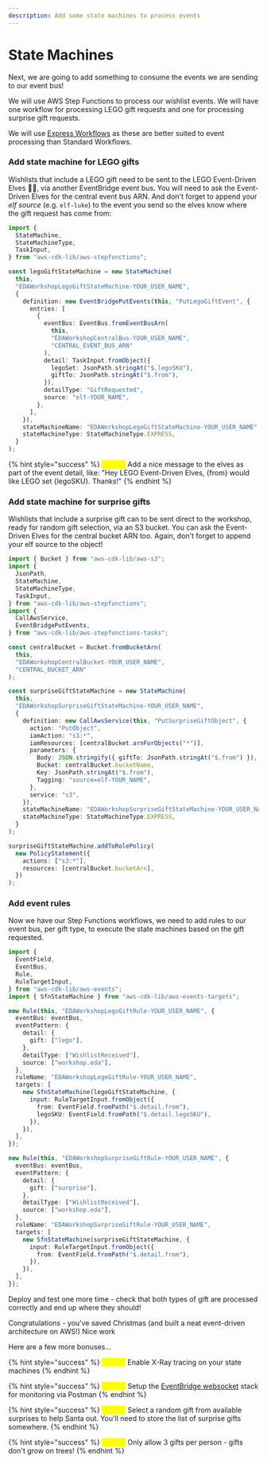 ```yaml
---
description: Add some state machines to process events
---
```


# State Machines

Next, we are going to add something to consume the events we are sending to our event bus!

We will use AWS Step Functions to process our wishlist events. We will have one workflow for processing LEGO gift requests and one for processing surprise gift requests.

We will use [Express Workflows](https://docs.aws.amazon.com/step-functions/latest/dg/bp-express.html) as these are better suited to event processing than Standard Workflows.

### Add state machine for LEGO gifts

Wishlists that include a LEGO gift need to be sent to the LEGO Event-Driven Elves 🧝‍♂️, via another EventBridge event bus. You will need to ask the Event-Driven Elves for the central event bus ARN. And don't forget to append your _elf source_ (e.g. `elf-luke`) to the event you send so the elves know where the gift request has come from:

```typescript
import {
  StateMachine,
  StateMachineType,
  TaskInput,
} from "aws-cdk-lib/aws-stepfunctions";

const legoGiftStateMachine = new StateMachine(
  this,
  "EDAWorkshopLegoGiftStateMachine-YOUR_USER_NAME",
  {
    definition: new EventBridgePutEvents(this, "PutLegoGiftEvent", {
      entries: [
        {
          eventBus: EventBus.fromEventBusArn(
            this,
            "EDAWorkshopCentralBus-YOUR_USER_NAME",
            "CENTRAL_EVENT_BUS_ARN"
          ),
          detail: TaskInput.fromObject({
            legoSet: JsonPath.stringAt("$.legoSKU"),
            giftTo: JsonPath.stringAt("$.from"),
          }),
          detailType: "GiftRequested",
          source: "elf-YOUR_NAME",
        },
      ],
    }),
    stateMachineName: "EDAWorkshopLegoGiftStateMachine-YOUR_USER_NAME",
    stateMachineType: StateMachineType.EXPRESS,
  }
);
```

{% hint style="success" %}
<mark style="color:yellow;">**Bonus:**</mark> Add a nice message to the elves as part of the event detail, like: "Hey LEGO Event-Driven Elves, {from} would like LEGO set {legoSKU}. Thanks!"
{% endhint %}

### Add state machine for surprise gifts

Wishlists that include a surprise gift can to be sent direct to the workshop, ready for random gift selection, via an S3 bucket. You can ask the Event-Driven Elves for the central bucket ARN too. Again, don't forget to append your elf source to the object!

```typescript
import { Bucket } from "aws-cdk-lib/aws-s3";
import {
  JsonPath,
  StateMachine,
  StateMachineType,
  TaskInput,
} from "aws-cdk-lib/aws-stepfunctions";
import {
  CallAwsService,
  EventBridgePutEvents,
} from "aws-cdk-lib/aws-stepfunctions-tasks";

const centralBucket = Bucket.fromBucketArn(
  this,
  "EDAWorkshopCentralBucket-YOUR_USER_NAME",
  "CENTRAL_BUCKET_ARN"
);

const surpriseGiftStateMachine = new StateMachine(
  this,
  "EDAWorkshopSurpriseGiftStateMachine-YOUR_USER_NAME",
  {
    definition: new CallAwsService(this, "PutSurpriseGiftObject", {
      action: "PutObject",
      iamAction: "s3:*",
      iamResources: [centralBucket.arnForObjects("*")],
      parameters: {
        Body: JSON.stringify({ giftTo: JsonPath.stringAt("$.from") }),
        Bucket: centralBucket.bucketName,
        Key: JsonPath.stringAt("$.from"),
        Tagging: "source=elf-YOUR_NAME",
      },
      service: "s3",
    }),
    stateMachineName: "EDAWorkshopSurpriseGiftStateMachine-YOUR_USER_NAME",
    stateMachineType: StateMachineType.EXPRESS,
  }
);

surpriseGiftStateMachine.addToRolePolicy(
  new PolicyStatement({
    actions: ["s3:*"],
    resources: [centralBucket.bucketArn],
  })
);
```

### Add event rules

Now we have our Step Functions workflows, we need to add rules to our event bus, per gift type, to execute the state machines based on the gift requested.

```typescript
import {
  EventField,
  EventBus,
  Rule,
  RuleTargetInput,
} from "aws-cdk-lib/aws-events";
import { SfnStateMachine } from "aws-cdk-lib/aws-events-targets";

new Rule(this, "EDAWorkshopLegoGiftRule-YOUR_USER_NAME", {
  eventBus: eventBus,
  eventPattern: {
    detail: {
      gift: ["lego"],
    },
    detailType: ["WishlistReceived"],
    source: ["workshop.eda"],
  },
  ruleName: "EDAWorkshopLegoGiftRule-YOUR_USER_NAME",
  targets: [
    new SfnStateMachine(legoGiftStateMachine, {
      input: RuleTargetInput.fromObject({
        from: EventField.fromPath("$.detail.from"),
        legoSKU: EventField.fromPath("$.detail.legoSKU"),
      }),
    }),
  ],
});

new Rule(this, "EDAWorkshopSurpriseGiftRule-YOUR_USER_NAME", {
  eventBus: eventBus,
  eventPattern: {
    detail: {
      gift: ["surprise"],
    },
    detailType: ["WishlistReceived"],
    source: ["workshop.eda"],
  },
  ruleName: "EDAWorkshopSurpriseGiftRule-YOUR_USER_NAME",
  targets: [
    new SfnStateMachine(surpriseGiftStateMachine, {
      input: RuleTargetInput.fromObject({
        from: EventField.fromPath("$.detail.from"),
      }),
    }),
  ],
});
```

Deploy and test one more time - check that both types of gift are processed correctly and end up where they should!

Congratulations - you've saved Christmas (and built a neat event-driven architecture on AWS!) Nice work&#x20;

Here are a few more bonuses...

{% hint style="success" %}
<mark style="color:yellow;">**Bonus:**</mark> Enable X-Ray tracing on your state machines
{% endhint %}

{% hint style="success" %}
<mark style="color:yellow;">**Bonus:**</mark> Setup the [EventBridge websocket](https://github.com/boyney123/cdk-eventbridge-socket) stack for monitoring via Postman
{% endhint %}

{% hint style="success" %}
<mark style="color:yellow;">**Bonus:**</mark> Select a random gift from available surprises to help Santa out. You'll need to store the list of surprise gifts somewhere.
{% endhint %}

{% hint style="success" %}
<mark style="color:yellow;">**Bonus:**</mark> Only allow 3 gifts per person - gifts don't grow on trees!
{% endhint %}
